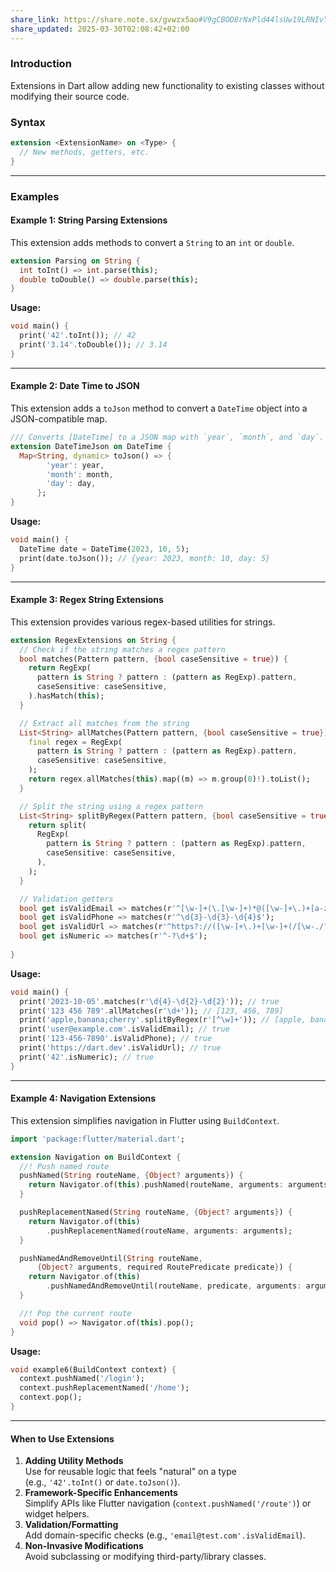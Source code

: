 ```yaml
---
share_link: https://share.note.sx/gvwzx5ao#V9gCBOD8rNxPld44lsUw19LRNIvYlAEQ3/GJiQjw1lw
share_updated: 2025-03-30T02:08:42+02:00
---
```

### Introduction

Extensions in Dart allow adding new functionality to existing classes without modifying their source code.
### Syntax

```dart
extension <ExtensionName> on <Type> {
  // New methods, getters, etc.
}
```

---

### Examples

#### Example 1: String Parsing Extensions

This extension adds methods to convert a `String` to an `int` or `double`.

```dart
extension Parsing on String {
  int toInt() => int.parse(this);
  double toDouble() => double.parse(this);
}
```

**Usage:**

```dart
void main() {
  print('42'.toInt()); // 42
  print('3.14'.toDouble()); // 3.14
}
```

---

#### Example 2: Date Time to JSON

This extension adds a `toJson` method to convert a `DateTime` object into a JSON-compatible map.

```dart
/// Converts [DateTime] to a JSON map with `year`, `month`, and `day`.
extension DateTimeJson on DateTime {
  Map<String, dynamic> toJson() => {
        'year': year,
        'month': month,
        'day': day,
      };
}
```

**Usage:**

```dart
void main() {
  DateTime date = DateTime(2023, 10, 5);
  print(date.toJson()); // {year: 2023, month: 10, day: 5}
}
```

---

#### Example 3: Regex String Extensions

This extension provides various regex-based utilities for strings.

```dart
extension RegexExtensions on String {
  // Check if the string matches a regex pattern
  bool matches(Pattern pattern, {bool caseSensitive = true}) {
    return RegExp(
      pattern is String ? pattern : (pattern as RegExp).pattern,
      caseSensitive: caseSensitive,
    ).hasMatch(this);
  }

  // Extract all matches from the string
  List<String> allMatches(Pattern pattern, {bool caseSensitive = true}) {
    final regex = RegExp(
      pattern is String ? pattern : (pattern as RegExp).pattern,
      caseSensitive: caseSensitive,
    );
    return regex.allMatches(this).map((m) => m.group(0)!).toList();
  }

  // Split the string using a regex pattern
  List<String> splitByRegex(Pattern pattern, {bool caseSensitive = true}) {
    return split(
      RegExp(
        pattern is String ? pattern : (pattern as RegExp).pattern,
        caseSensitive: caseSensitive,
      ),
    );
  }

  // Validation getters
  bool get isValidEmail => matches(r'^[\w-]+(\.[\w-]+)*@([\w-]+\.)+[a-zA-Z]{2,7}$');
  bool get isValidPhone => matches(r'^\d{3}-\d{3}-\d{4}$');
  bool get isValidUrl => matches(r'^https?://([\w-]+\.)+[\w-]+(/[\w-./?%&=]*)?$');
  bool get isNumeric => matches(r'^-?\d+$');
  
}
```

**Usage:**

```dart
void main() {
  print('2023-10-05'.matches(r'\d{4}-\d{2}-\d{2}')); // true
  print('123 456 789'.allMatches(r'\d+')); // [123, 456, 789]
  print('apple,banana;cherry'.splitByRegex(r'[^\w]+')); // [apple, banana, cherry]
  print('user@example.com'.isValidEmail); // true
  print('123-456-7890'.isValidPhone); // true
  print('https://dart.dev'.isValidUrl); // true
  print('42'.isNumeric); // true
}
```

---

#### Example 4: Navigation Extensions

This extension simplifies navigation in Flutter using `BuildContext`.

```dart
import 'package:flutter/material.dart';

extension Navigation on BuildContext {
  //! Push named route
  pushNamed(String routeName, {Object? arguments}) {
    return Navigator.of(this).pushNamed(routeName, arguments: arguments);
  }

  pushReplacementNamed(String routeName, {Object? arguments}) {
    return Navigator.of(this)
        .pushReplacementNamed(routeName, arguments: arguments);
  }

  pushNamedAndRemoveUntil(String routeName,
      {Object? arguments, required RoutePredicate predicate}) {
    return Navigator.of(this)
        .pushNamedAndRemoveUntil(routeName, predicate, arguments: arguments);
  }

  //! Pop the current route
  void pop() => Navigator.of(this).pop();
}
```

**Usage:**

```dart
void example6(BuildContext context) {
  context.pushNamed('/login');
  context.pushReplacementNamed('/home');
  context.pop();
}
```

---

#### **When to Use Extensions**

1. **Adding Utility Methods**  
    Use for reusable logic that feels "natural" on a type (e.g., `'42'.toInt()` or `date.toJson()`).
2. **Framework-Specific Enhancements**  
    Simplify APIs like Flutter navigation (`context.pushNamed('/route')`) or widget helpers.
3. **Validation/Formatting**  
    Add domain-specific checks (e.g., `'email@test.com'.isValidEmail`).
4. **Non-Invasive Modifications**  
    Avoid subclassing or modifying third-party/library classes.